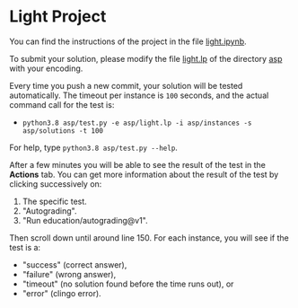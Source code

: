 # Light Project

You can find the instructions of the project in the file [light.ipynb](light.ipynb).

To submit your solution, please modify the file [light.lp](asp/light.lp) of the directory [asp](asp) with your encoding.

Every time you push a new commit, your solution will be tested automatically.
The timeout per instance is `100` seconds, and
the actual command call for the test is:
* ``python3.8 asp/test.py -e asp/light.lp -i asp/instances -s asp/solutions -t 100``

For help, type `python3.8 asp/test.py --help`.

After a few minutes you will be able to see the result of the test in the **Actions** tab.
You can get more information about the result of the test by clicking successively on:
1. The specific test.
2. "Autograding".
3. "Run education/autograding@v1".

Then scroll down until around line 150.
For each instance, you will see if the test is a:
* "success" (correct answer),
* "failure" (wrong answer),
* "timeout" (no solution found before the time runs out), or
* "error" (clingo error).
